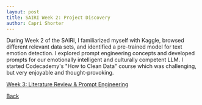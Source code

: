 ```yaml
---
layout: post
title: SAIRI Week 2: Project Discovery
author: Capri Shorter
---
```


During Week 2 of the SAIRI, I familiarized myself with Kaggle, browsed different relevant data sets, and identified a pre-trained model for text emotion detection. I explored prompt engineering concepts and developed prompts for our emotionally intelligent and culturally competent LLM. I started Codecademy's "How to Clean Data" course which was challenging, but very enjoyable and thought-provoking.  




[Week 3: Literature Review & Prompt Engineering](./week3.md)

[Back](./)

